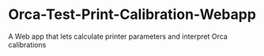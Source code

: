 # Orca-Test-Print-Calibration-Webapp
A Web app that lets calculate printer parameters and interpret Orca calibrations
